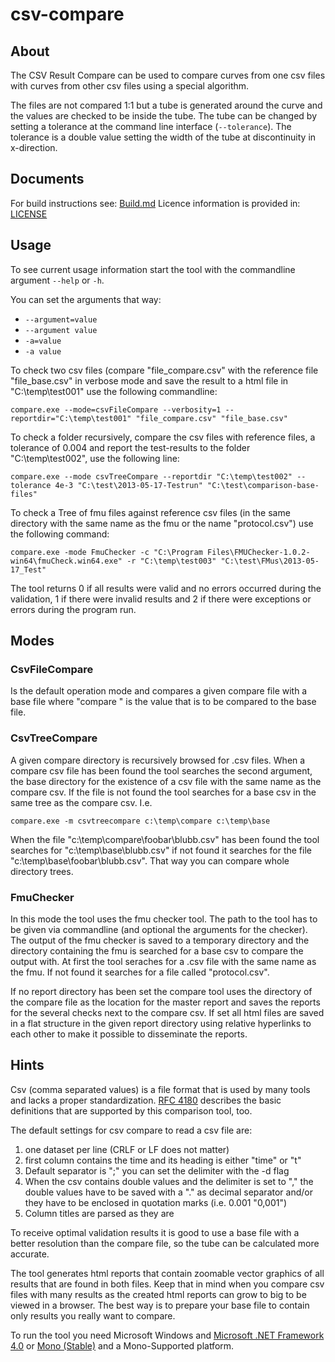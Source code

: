 # csv-compare

## About

The CSV Result Compare can  be used to compare curves from one csv files with curves from other csv files using a special algorithm.

The files are not compared 1:1 but a tube is generated around the curve and the values are checked to be inside the tube. The tube can be changed by setting a tolerance at the command line interface (`--tolerance`). The tolerance
is a double value setting the width of the tube at discontinuity in x-direction.

## Documents

For build instructions see: [Build.md](https://github.com/modelica-tools/csv-compare/blob/master/BUILD.md) Licence information is provided in: [LICENSE](https://github.com/modelica-tools/csv-compare/blob/master/LICENSE)

## Usage

To see current usage information start the tool with the commandline argument `--help` or `-h`.

You can set the arguments that way:
- `--argument=value`
- `--argument value`
- `-a=value`
- `-a value`
 
To check two csv files (compare "file_compare.csv" with the reference file "file_base.csv" in verbose mode and save the result to a html file in "C:\temp\test001" use the following commandline:
```
compare.exe --mode=csvFileCompare --verbosity=1 --reportdir="C:\temp\test001" "file_compare.csv" "file_base.csv"
```
To check a folder recursively, compare the csv files with reference files, a tolerance of 0.004 and report the test-results to the folder "C:\temp\test002", use the following line:
```
compare.exe --mode csvTreeCompare --reportdir "C:\temp\test002" --tolerance 4e-3 "C:\test\2013-05-17-Testrun" "C:\test\comparison-base-files"
```
To check a Tree of fmu files against reference csv files (in the same directory with the same name as the fmu or the name "protocol.csv") use the following command:
```
compare.exe -mode FmuChecker -c "C:\Program Files\FMUChecker-1.0.2-win64\fmuCheck.win64.exe" -r "C:\temp\test003" "C:\test\FMus\2013-05-17_Test"
```
The tool returns 0 if all results were valid and no errors occurred during the validation, 1 if there were invalid results and 2 if there were exceptions or errors during the program run.

## Modes
	
### CsvFileCompare
Is the default operation mode and compares a given compare file with a base file where "compare " is the value that is to be compared to the base file.

### CsvTreeCompare
A given compare directory is recursively browsed for .csv files. When a compare csv file has been found the tool searches the second argument, the base directory for the existence of a csv file with the same name as the compare csv. If the file is not found the tool searches for a base csv in the same tree as the compare csv. I.e.
```	
compare.exe -m csvtreecompare c:\temp\compare c:\temp\base
```	
When the file "c:\temp\compare\foobar\blubb.csv" has been found the tool searches for "c:\temp\base\blubb.csv" if not found it searches for the file "c:\temp\base\foobar\blubb.csv". That way you can compare whole directory trees.

### FmuChecker
In this mode the tool uses the fmu checker tool. The path to the tool has to be given via commandline (and optional the arguments for the checker). The output of the fmu checker is saved to a temporary directory and the directory containing the fmu is searched for a base csv to compare the output with. At first the tool seraches for a .csv file with the same name as the fmu. If not found it searches for a file called "protocol.csv".

If no report directory has been set the compare tool uses the directory of the compare file as the location for the master report and saves the reports for the several checks next to the compare csv. If set all html files are saved in a flat structure in the given report directory using relative hyperlinks to each other to make it possible to disseminate the reports.	

## Hints

Csv (comma separated values) is a file format that is used by many tools and lacks a proper standardization. [RFC 4180](https://tools.ietf.org/html/rfc4180) describes the basic definitions that are supported by this comparison tool, too.

The default settings for csv compare to read a csv file are:
 1. one dataset per line (CRLF or LF does not matter)
 2. first column contains the time and its heading is either "time" or "t"
 3. Default separator is ";" you can set the delimiter with the -d flag
 4. When the csv contains double values and the delimiter is set to "," the
	double values have to be saved with a "." as decimal separator and/or they
	have to be enclosed in quotation marks (i.e. 0.001 "0,001")
 5.	Column titles are parsed as they are

To receive optimal validation results it is good to use a base file with a better resolution than the compare file, so the tube can be calculated more accurate.

The tool generates html reports that contain zoomable vector graphics of all results that are found in both files. Keep that in mind when you compare csv files with many results as the created html reports can grow to big to be viewed in a browser. The best way is to prepare your base file to contain only results you really want to compare.

To run the tool you need Microsoft Windows and [Microsoft .NET Framework 4.0](https://www.microsoft.com/en-us/download/details.aspx?id=30653) or [Mono (Stable)](http://www.go-mono.com/mono-downloads/download.html) and a Mono-Supported platform.
